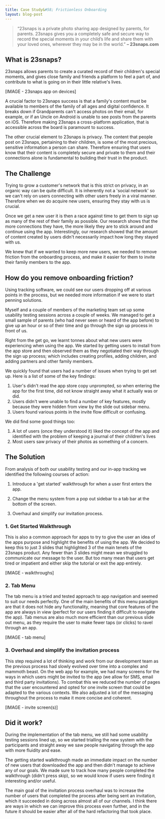 ```yaml
---
title: Case Study&#58; Frictionless Onboarding
layout: blog-post
---
```


> “23snaps is a private photo sharing app designed by parents, for parents. 23snaps gives you a completely safe and secure way to record the special moments in your child’s life and share them with your loved ones, wherever they may be in the world.” **– 23snaps.com**

## What is 23snaps?

23snaps allows parents to create a curated record of their children's special moments, and gives close family and friends a platform to feel a part of, and contribute to what is going on in their little relative's lives.

[IMAGE - 23snaps app on devices]

A crucial factor to 23snaps success is that a family's content must be available to members of the family of all ages and digital confidence. It breaks down if Grandparents can't access photos on their email, for example, or if an Uncle on Android is unable to see posts from the parents on iOS. Therefore making 23snaps a cross-platform application, that is accessible across the board is paramount to success.

The other crucial element to 23snaps is privacy. The content that people post on 23snaps, pertaining to their children, is some of the most precious, sensitive information a person can share. Therefore ensuring that users know that their content is completely secure and private to them and their connections alone is fundamental to building their trust in the product.

## The Challenge
Trying to grow a customer's network that is this strict on privacy, in an organic way can be quite difficult. It is inherently not a 'social network' so we can't rely on users connecting with other users freely in a viral manner. Therefore when we do acquire new users, ensuring they stay with us is crucial.

Once we get a new user it is then a race against time to get them to sign up as many of the rest of their family as possible.    Our research shows that the more connections they have, the more likely they are to stick around and continue using the app. Interestingly, our research showed that the amount of content created by users didn't necessarily impact how long they stayed with us.

We knew that if we wanted to keep more new users, we needed to remove friction from the onboarding process, and make it easier for them to invite their family members to the app.

## How do you remove onboarding friction?
Using tracking software, we could see our users dropping off at various points in the process, but we needed more information if we were to start penning solutions.

Myself and a couple of members of the marketing team set up some usability testing sessions across a couple of weeks. We managed to get a small sample of parents (who had never seen or heard of the app before) to give up an hour or so of their time and go through the sign up process in front of us.

Right from the get go, we learnt tonnes about what new users were experiencing when using the app. We started by getting users to install from the app store and then observed them as they negotiated their way through the sign up process; which includes creating profiles, adding children, and adding partners and other family members.

We quickly found that users had a number of issues when trying to get set up. Here is a list of some of the key findings:

1. User's didn't read the app store copy unprompted, so when entering the app for the first time, did not know straight away what it actually was or did.
2. Users didn't were unable to find a number of key features, mostly because they were hidden from view by the slide out sidebar menu.
3. Users found various points in the invite flow difficult or confusing.

We did find some good things too:

1. A lot of users (once they understood it) liked the concept of the app and identified with the problem of keeping a journal of their children's lives
2. Most users saw privacy of their photos as something of a concern.

## The Solution
From analysis of both our usability testing and our in-app tracking we identified the following courses of action:

1. Introduce a 'get started' walkthrough for when a user first enters the app.

2. Change the menu system from a pop out sidebar to a tab bar at the bottom of the screen.

3. Overhaul and simplify our invitation process.

### 1. Get Started Walkthrough
This is also a common approach for apps to try to give the user an idea of the apps purpose and highlight the benefits of using the app. We decided to keep this to just 3 slides that highlighted 3 of the main tenets of the 23snaps product. Any fewer than 3 slides might mean we struggled to communicate our message to the user. But too many mean that users get tired or impatient and either skip the tutorial or exit the app entirely.

[IMAGE - walkthroughs]

### 2. Tab Menu
The tab menu is a tried and tested approach to app navigation and seemed to suit our needs perfectly. One of the main benefits of this menu paradigm are that it does not hide any functionality, meaning that core features of the app are always in view (perfect for our users finding it difficult to navigate the app). Tab menus are also much more efficient than our previous slide out menu, as they require the user to make fewer taps (or clicks) to ravel through an app.

[IMAGE - tab menu]

### 3. Overhaul and simplify the invitation process
This step required a lot of thinking and work from our development team as the previous process had slowly evolved over time into a complex and mammoth beast. On the web app for example, we had many screens for the ways in which users might be invited to the app (we allow for SMS, email and third party invitations). To combat this we reduced the number of pages that the user encountered and opted for one invite screen that could be adapted to the various contexts. We also adjusted a lot of the messaging throughout the process to make it more concise and coherent.

[IMAGE - invite screen(s)]

## Did it work?
During the implementation of the tab menu, we still had some usability testing sessions lined up, so we started trialling the new system with the participants and straight away we saw people navigating through the app with more fluidity and ease.

The getting started walkthrough made an immediate impact on the number of new users that downloaded the app and then didn't manage to achieve any of our goals. We made sure to track how many people completed the walkthrough (didn't press skip), so we would know if users were finding it interesting and/or useful.

The main goal of the invitation process overhaul was to increase the number of users that completed the process after being sent an invitation, which it succeeded in doing across almost all of our channels. I think there are ways in which we can improve this process even further, and in the future it should be easier after all of the hard refactoring that took place.